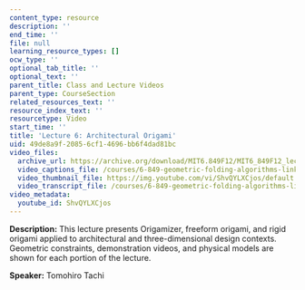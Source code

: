 ```yaml
---
content_type: resource
description: ''
end_time: ''
file: null
learning_resource_types: []
ocw_type: ''
optional_tab_title: ''
optional_text: ''
parent_title: Class and Lecture Videos
parent_type: CourseSection
related_resources_text: ''
resource_index_text: ''
resourcetype: Video
start_time: ''
title: 'Lecture 6: Architectural Origami'
uid: 49de8a9f-2085-6cf1-4696-bb6f4dad81bc
video_files:
  archive_url: https://archive.org/download/MIT6.849F12/MIT6_849F12_lec06_300k.mp4
  video_captions_file: /courses/6-849-geometric-folding-algorithms-linkages-origami-polyhedra-fall-2012/1faa8f249e8157fcadd003cf1c231f3a_ShvQYLXCjos.vtt
  video_thumbnail_file: https://img.youtube.com/vi/ShvQYLXCjos/default.jpg
  video_transcript_file: /courses/6-849-geometric-folding-algorithms-linkages-origami-polyhedra-fall-2012/59f81c2dc514a8f5ba040c611f2f860e_ShvQYLXCjos.pdf
video_metadata:
  youtube_id: ShvQYLXCjos
---
```


**Description:** This lecture presents Origamizer, freeform origami, and rigid origami applied to architectural and three-dimensional design contexts. Geometric constraints, demonstration videos, and physical models are shown for each portion of the lecture.

**Speaker:** Tomohiro Tachi



